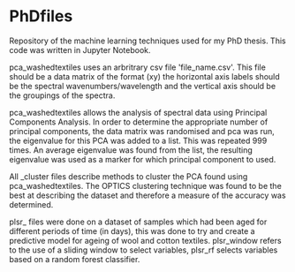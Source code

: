 # PhDfiles
Repository of the machine learning techniques used for my PhD thesis. This code was written in Jupyter Notebook.

pca_washedtextiles uses an arbritrary csv file 'file_name.csv'. This file should be a data matrix of the format (xy) the horizontal axis labels should be the spectral wavenumbers/wavelength and the vertical axis should be the groupings of the spectra. 

pca_washedtextiles allows the analysis of spectral data using Principal Components Analysis. In order to determine the appropriate number of principal components, the data matrix was randomised and pca was run, the eigenvalue for this PCA was added to a list. This was repeated 999 times. An average eigenvalue was found from the list, the resulting eigenvalue was used as a marker for which principal component to used. 

All _cluster files describe methods to cluster the PCA found using pca_washedtextiles. The OPTICS clustering technique was found to be the best at describing the dataset and therefore a measure of the accuracy was determined. 

plsr_ files were done on a dataset of samples which had been aged for different periods of time (in days), this was done to try and create a predictive model for ageing of wool and cotton textiles. plsr_window refers to the use of a sliding window to select variables, plsr_rf selects variables based on a random forest classifier. 
